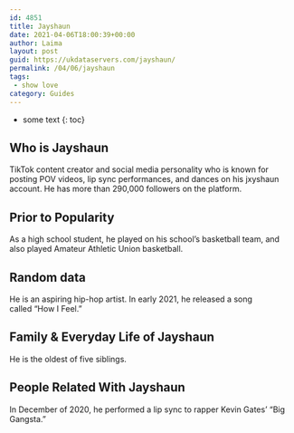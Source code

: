 ```yaml
---
id: 4851
title: Jayshaun
date: 2021-04-06T18:00:39+00:00
author: Laima
layout: post
guid: https://ukdataservers.com/jayshaun/
permalink: /04/06/jayshaun
tags:
 - show love
category: Guides
---
```


* some text
{: toc}


## Who is Jayshaun
                  
                  
                  
TikTok content creator and social media personality who is known for posting POV videos, lip sync performances, and dances on his jxyshaun account. He has more than 290,000 followers on the platform.
                  
              
            
              
            
                
                
                
## Prior to Popularity
                  
                  
                  
As a high school student, he played on his school&#8217;s basketball team, and also played Amateur Athletic Union basketball.
                  
              
            
              
            
                
                
                
## Random data
                  
                  
                  
He is an aspiring hip-hop artist. In early 2021, he released a song called &#8220;How I Feel.&#8221;
                  
              
            
              
            
                
                
                
## Family & Everyday Life of Jayshaun
                  
                  
                  
He is the oldest of five siblings.
                  
              
            
              
            
                
                
                
## People Related With Jayshaun
                  
                  
                  
In December of 2020, he performed a lip sync to rapper Kevin Gates&#8217; &#8220;Big Gangsta.&#8221; 
                  
              
            
              
            
                
              
            
              
              
            
            
              
            
          
          
          